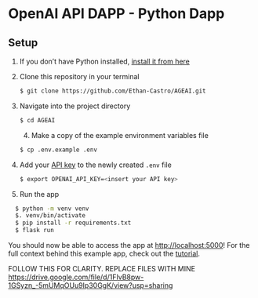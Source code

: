 # OpenAI API DAPP - Python Dapp


## Setup

1. If you don’t have Python installed, [install it from here](https://www.python.org/downloads/)

2. Clone this repository in your terminal
   
   ```bash
   $ git clone https://github.com/Ethan-Castro/AGEAI.git
   ```
3. Navigate into the project directory

   ```bash
   $ cd AGEAI
   ```
   4. Make a copy of the example environment variables file

   ```bash
   $ cp .env.example .env
   ```

5. Add your [API key](https://beta.openai.com/account/api-keys) to the newly created `.env` file
   
   ```bash
   $ export OPENAI_API_KEY=<insert your API key>

   ```

8. Run the app

```bash
  $ python -m venv venv
  $. venv/bin/activate
  $ pip install -r requirements.txt
  $ flask run

   ```
  
You should now be able to access the app at [http://localhost:5000](http://localhost:5000)! For the full context behind this example app, check out the [tutorial](https://beta.openai.com/docs/quickstart).

FOLLOW THIS FOR CLARITY. REPLACE FILES WITH MINE https://drive.google.com/file/d/1FIvB8pw-1GSyzn_-5mUMqOUu9Ip30GgK/view?usp=sharing

